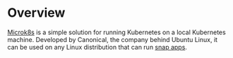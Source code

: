 Overview
========

[Microk8s](https://microk8s.io/) is a simple solution for running Kubernetes on a local Kubernetes machine. Developed by Canonical, the company behind Ubuntu Linux, it can be used on any Linux distribution that can run [snap apps](https://snapcraft.io/).
